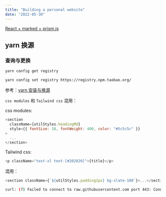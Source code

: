 ```yaml
---
title: "Building a personal website"
date: "2022-05-30"
---
```


[React + marked + prism.js](https://codesandbox.io/s/6wnxzllymr?file=/src/index.js)

## yarn 换源

### 查询与更换

```bash
yarn config get registry

yarn config set registry https://registry.npm.taobao.org/
```

参考：[yarn 安装与换源](https://www.cnblogs.com/develon/p/13814675.html)

`css modules` 和 `Tailwind css` 混用：

css modules:

```js
<section
  className={utilStyles.headingMd}
  style={{ fontSize: 18, fontWeight: 400, color: "#5c5c5c" }}
>
  ...
</section>
```

Tailwind css:

```js
<p className="text-xl text-[#202020]">{title}</p>
```

混用：

```js
<section className={`${utilStyles.padding1px} bg-slate-100`}>...</section>
```

```bash
curl: (7) Failed to connect to raw.githubusercontent.com port 443: Connection refused
```
